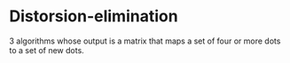 # Distorsion-elimination
3 algorithms whose output is a matrix that maps a set of four or more dots to a set of new dots.
